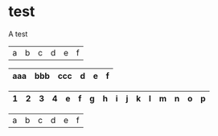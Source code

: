 # test

A test



|   |   |   |   |   |   |
| - | - | - | - | - | - |
| a | b | c | d | e | f |

| aaa | bbb | ccc | d | e | f |
| --- | --- | --- | - | - | - |

| 1 | 2 | 3 | 4 | e | f | g | h | i | j | k | l | m | n | o | p |
| - | - | - | - | - | - | - | - | - | - | - | - | - | - | - | - |

|   |   |   |   |   |   |
| - | - | - | - | - | - |
| a | b | c | d | e | f |
